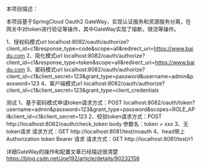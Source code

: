 本项目描述：

本项目基于SpringCloud Oauth2 GateWay，实现认证服务和资源服务分离，在网关中对token进行验证等操作，其中GateWay实现了熔断，限流等操作。

1、授权码模式url
localhost:8082/oauth/authorize?client_id=c1&response_type=code&scope=all&redirect_uri=https://www.baidu.com
2、简化模式url
localhost:8082/oauth/authorize?client_id=c1&response_type=token&scope=all&redirect_uri=https://www.baidu.com
3、密码模式url
localhost:8082/oauth/authorize?client_id=c1&client_secret=123&grant_type=password&username=admin&password=123
4、客户端模式url
localhost:8082/oauth/authorize?client_id=c1&client_secret=123&grant_type=client_credentials

测试
1、基于密码模式申请token请求方式：POST
localhost:8082/oauth/token?username=admin&password=123&grant_type=password&scopes=ROLE_API&client_id=c1&client_secret=123
2、校验token请求方式：POST
http://localhost:8082/oauth/check_token
body 参数名：token = xxx
3、无token请求 请求方式：GET
http://localhost:8081/test/noauth
4、head带上Authorization token Bearer 请求 请求方式：GET
http://localhost:8081/test/r1

详细GateWay的操作和配置文章已经描述很清楚
https://blog.csdn.net/Joe192/article/details/90232156